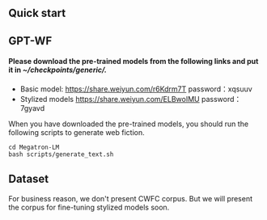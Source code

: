 ## Quick start 
## GPT-WF
#### Please download the pre-trained models from the following links and put it in *~/checkpoints/generic/.*
- Basic model: https://share.weiyun.com/r6Kdrm7T password：xqsuuv
- Stylized models https://share.weiyun.com/ELBwoIMU password：7gyavd

When you have downloaded the pre-trained models, you should run the following scripts to generate web fiction.
```
cd Megatron-LM
bash scripts/generate_text.sh

```
## Dataset 
For business reason, we don't present CWFC corpus. But we will present the corpus for fine-tuning stylized models soon.
